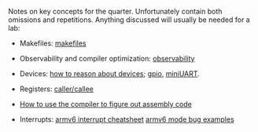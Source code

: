Notes on key concepts for the quarter.  Unfortunately contain 
both omissions and repetitions.  Anything discussed will usually
be needed for a lab:

 - Makefiles: [makefiles](makefiles/README.md)
 - Observability and compiler optimization: 
   [observability](observability/README.md)
 - Devices: [how to reason about devices](devices/DEVICES.md); 
   [gpio](devices/GPIO.md), [miniUART](devices/miniUART.md).
 - Registers: [caller/callee](caller-callee/README.md)
 - [How to use the compiler to figure out assembly code](using-gcc-for-asm/README.md)

 - Interrupts: [armv6 interrupt cheatsheet](interrupts/INTERRUPT-CHEAT-SHEET.md)
   [armv6 mode bug examples](mode-bugs/README.md)
